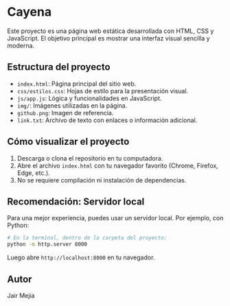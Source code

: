 # Cayena

Este proyecto es una página web estática desarrollada con HTML, CSS y JavaScript. El objetivo principal es mostrar una interfaz visual sencilla y moderna.

## Estructura del proyecto

- `index.html`: Página principal del sitio web.
- `css/estilos.css`: Hojas de estilo para la presentación visual.
- `js/app.js`: Lógica y funcionalidades en JavaScript.
- `img/`: Imágenes utilizadas en la página.
- `github.png`: Imagen de referencia.
- `link.txt`: Archivo de texto con enlaces o información adicional.

## Cómo visualizar el proyecto

1. Descarga o clona el repositorio en tu computadora.
2. Abre el archivo `index.html` con tu navegador favorito (Chrome, Firefox, Edge, etc.).
3. No se requiere compilación ni instalación de dependencias.

## Recomendación: Servidor local

Para una mejor experiencia, puedes usar un servidor local. Por ejemplo, con Python:

```bash
# En la terminal, dentro de la carpeta del proyecto:
python -m http.server 8000
```

Luego abre `http://localhost:8000` en tu navegador.

## Autor

Jair Mejia
